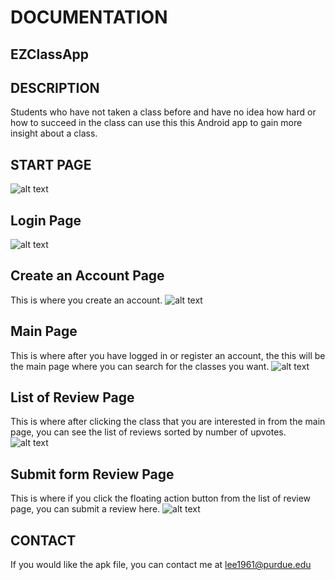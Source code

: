 # DOCUMENTATION
## EZClassApp

## DESCRIPTION
Students who have not taken a class before and have no idea how hard or how to succeed in the class can use this this Android app to gain more insight about a class.

## START PAGE
![alt text](screenshots/start_page.png "Start Page")
## Login Page
![alt text](screenshots/login_page.png "The login page")
## Create an Account Page
This is where you create an account.
![alt text](screenshots/create_account_page.png "Create Account Page")
## Main Page
This is where after you have logged in or register an account, the this will be the main page where you can search for the classes you want.
![alt text](screenshots/main_page.png "Main Page where you can search for classes")
## List of Review Page
This is where after clicking the class that you are interested in from the main page, you can see the list of reviews sorted by number of upvotes.
![alt text](screenshots/review_page.png "List of reviews Page")
## Submit form Review Page
This is where if you click the floating action button from the list of review page, you can submit a review here.
![alt text](screenshots/submitform_review_page.png "Page where you submit a review based on the class you chose from the main page")


## CONTACT
If you would like the apk file, you can contact me at lee1961@purdue.edu
